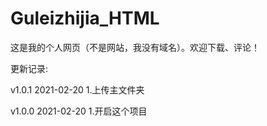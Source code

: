 # Guleizhijia_HTML
这是我的个人网页（不是网站，我没有域名）。欢迎下载、评论！

更新记录:

v1.0.1 2021-02-20
1.上传主文件夹

v1.0.0 2021-02-20
1.开启这个项目
